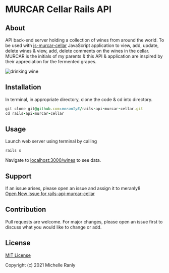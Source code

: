 # MURCAR Cellar Rails API

## About
API back-end server holding a collection of wines from around the world. To be used with [js-murcar-cellar](https://github.com/meranly8/js-murcar-cellar) JavaScript application to view, add, update, delete wines & view, add, delete comments on the wines in the cellar. MURCAR is the initials of my parents & this API & application are inspired by their appreciation for the fermented grapes. 

![drinking wine][logo]

[logo]: https://i.imgur.com/ECFmVfHh.png "Drinking wine"

## Installation
In terminal, in appropriate directory, clone the code & cd into  directory.
```ruby
git clone git@github.com:meranly8/rails-api-murcar-cellar.git
cd rails-api-murcar-cellar
```

## Usage
Launch web server using terminal by calling
```ruby
rails s
```
 Navigate to [localhost:3000/wines](http://localhost:3000/wines) to see data.

## Support
If an issue arises, please open an issue and assign it to meranly8\
[Open New Issue for rails-api-murcar-cellar](https://github.com/meranly8/rails-api-murcar-cellar/issues/new)

## Contribution
Pull requests are welcome. For major changes, please open an issue first to discuss what you would like to change or add.

## License
[MIT License](https://choosealicense.com/licenses/mit/)

Copyright (c) 2021 Michelle Ranly